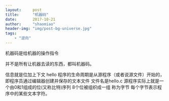 ```yaml
---
layout:     post
title:      "机器码"
date:       2017-10-21
author:     "shaomiao"
header-img: "img/post-bg-universe.jpg"
tags:
    - "逆向"
---
```

机器码是给机器的操作指令

并不是所有让机器去读的东西，都叫机器码。

信息就是位加上下文
hello 程序的生命周期是从源程序（或者说源文件）开始的，即程序员通过编辑器创建并保存的文本文件 文件名是hello.c 源程序实际上就是一个由0和1组成的位(又称比特)序列 8个位被组织成一组 称为字节 每个字节表示程序中的某些文本字符。
